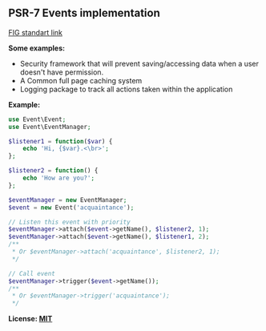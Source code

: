 ## PSR-7 Events implementation

[FIG standart link](https://github.com/php-fig/fig-standards/blob/master/proposed/event-manager.md)

**Some examples:**
- Security framework that will prevent saving/accessing data when a user doesn't have permission.
- A Common full page caching system
- Logging package to track all actions taken within the application

**Example:**
```php
use Event\Event;
use Event\EventManager;

$listener1 = function($var) {
    echo 'Hi, {$var}.<\br>';
};

$listener2 = function() {
    echo 'How are you?';
};

$eventManager = new EventManager;
$event = new Event('acquaintance');

// Listen this event with priority
$eventManager->attach($event->getName(), $listener2, 1);
$eventManager->attach($event->getName(), $listener1, 2);
/**
 * Or $eventManager->attach('acquaintance', $listener2, 1);
 */

// Call event
$eventManager->trigger($event->getName());
/**
 * Or $eventManager->trigger('acquaintance');
 */
```

**License: [MIT](https://github.com/Folleah/psr7-event-emitter/blob/master/README.md)**